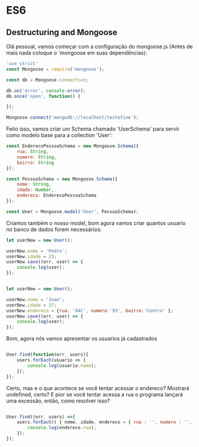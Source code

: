 # ES6

## Destructuring and Mongoose

Olá pessoal, vamos começar com a configuração do mongoose.js (Antes de mais nada coloque o 'mongoose em suas dependências):

```javascript
'use strict'
const Mongoose = require('mongoose');

const db = Mongoose.connection;

db.on('error', console.error);
db.once('open', function() {

});

Mongoose.connect('mongodb://localhost/testefine');
```

Feito isso, vamos criar um Schema chamado 'UserSchema' para servir como modelo base para a collection 'User':

```javascript
const EnderecoPessoaSchema = new Mongoose.Schema({
	rua: String,
    numero: String,
    bairro: String
});

const PessoaSchema = new Mongoose.Schema({
	nome: String,
	idade: Number,
    endereco: EnderecoPessoaSchema
});

const User = Mongoose.model('User', PessoaSchema);
```
Criamos também o nosso model, bom agora vamos criar quantos usuario no banco de dados forem necessários:

```javascript
let userNew = new User();

userNew.nome = 'Pedro';
userNew.idade = 23;
userNew.save((err, user) => {
    console.log(user);
});


let userNew = new User();

userNew.nome = 'Joao';
userNew.idade = 37;
userNew.endereco = {rua: '84C', numero:'93', bairro:'Centro' };
userNew.save((err, user) => {
    console.log(user);
});
```

Bom, agora nós vamos apresentar os usuarios já cadastrados

```javascript

User.find(function(err, users){
    users.forEach(usuario => {
        console.log(usuario.nome);
    });
});
```

Certo, mas e o que acontece se você tentar acessar o endereco? Mostrará undefined, certo? E pior se você tentar acessa a rua o programa lançará uma excessão, então, como resolver isso?

```javascript

User.find((err, users) =>{
	users.forEach(( { nome, idade, endereco = { rua : '', numero : '', bairro : '' } } ) =>{
		console.log(endereco.rua);
	});
});

```
